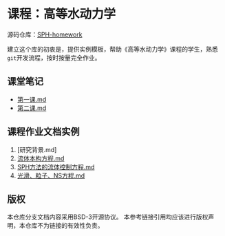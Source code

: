 # 课程：高等水动力学

源码仓库：[SPH-homework](https://github.com/zoziha/SPH-homework/tree/main)

建立这个库的初衷是，提供实例模板，帮助《高等水动力学》课程的学生，熟悉`git`开发流程，按时按量完全作业。

## 课堂笔记

+ [第一课.md](./课堂笔记/第一课.md)
+ [第二课.md](./课堂笔记/第二课.md)

## 课程作业文档实例

1. [研究背景.md]
2. [流体本构方程.md](./课程作业文档实例/流体本构方程.md)
3. [SPH方法的流体控制方程.md](./课程作业文档实例/SPH方法的流体控制方程.md)
4. [光滑、粒子、NS方程.md](./课程作业文档实例/光滑、粒子、NS方程.md)

## 版权

本仓库分支文档内容采用BSD-3开源协议。
本参考链接引用均应该进行版权声明，本仓库不为链接的有效性负责。
